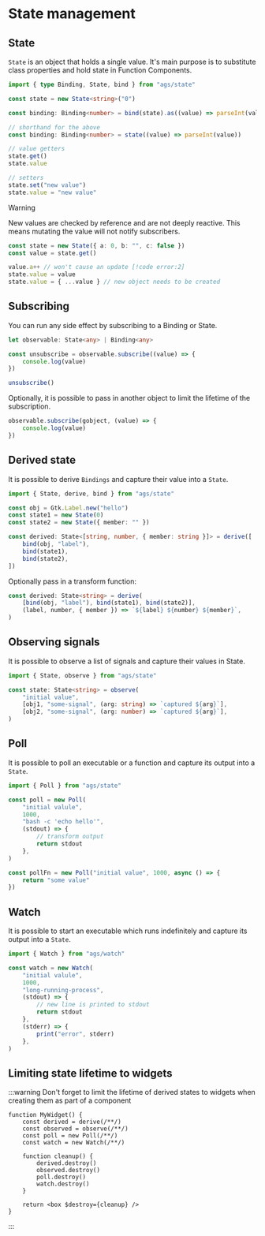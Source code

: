 # State management

## State

`State` is an object that holds a single value.
It's main purpose is to substitute class properties and
hold state in Function Components.

```ts
import { type Binding, State, bind } from "ags/state"

const state = new State<string>("0")

const binding: Binding<number> = bind(state).as((value) => parseInt(value))

// shorthand for the above
const binding: Binding<number> = state((value) => parseInt(value))

// value getters
state.get()
state.value

// setters
state.set("new value")
state.value = "new value"
```

> [!WARNING]
> New values are checked by reference and are not deeply reactive.
> This means mutating the value will not notify subscribers.
>
> ```ts
> const state = new State({ a: 0, b: "", c: false })
> const value = state.get()
>
> value.a++ // won't cause an update [!code error:2]
> state.value = value
> state.value = { ...value } // new object needs to be created
> ```

## Subscribing

You can run any side effect by subscribing to a Binding or State.

```ts
let observable: State<any> | Binding<any>

const unsubscribe = observable.subscribe((value) => {
    console.log(value)
})

unsubscribe()
```

Optionally, it is possible to pass in another object to limit
the lifetime of the subscription.

```ts
observable.subscribe(gobject, (value) => {
    console.log(value)
})
```

## Derived state

It is possible to derive `Bindings` and capture their value into a `State`.

```ts
import { State, derive, bind } from "ags/state"

const obj = Gtk.Label.new("hello")
const state1 = new State(0)
const state2 = new State({ member: "" })

const derived: State<[string, number, { member: string }]> = derive([
    bind(obj, "label"),
    bind(state1),
    bind(state2),
])
```

Optionally pass in a transform function:

```ts
const derived: State<string> = derive(
    [bind(obj, "label"), bind(state1), bind(state2)],
    (label, number, { member }) => `${label} ${number} ${member}`,
)
```

## Observing signals

It is possible to observe a list of signals and capture their values in State.

```ts
import { State, observe } from "ags/state"

const state: State<string> = observe(
    "initial value",
    [obj1, "some-signal", (arg: string) => `captured ${arg}`],
    [obj2, "some-signal", (arg: number) => `captured ${arg}`],
)
```

## Poll

It is possible to poll an executable or a function and capture its output
into a `State`.

```ts
import { Poll } from "ags/state"

const poll = new Poll(
    "initial valule",
    1000,
    "bash -c 'echo hello'",
    (stdout) => {
        // transform output
        return stdout
    },
)

const pollFn = new Poll("initial value", 1000, async () => {
    return "some value"
})
```

## Watch

It is possible to start an executable which runs indefinitely and capture
its output into a `State`.

```ts
import { Watch } from "ags/watch"

const watch = new Watch(
    "initial valule",
    1000,
    "long-running-process",
    (stdout) => {
        // new line is printed to stdout
        return stdout
    },
    (stderr) => {
        print("error", stderr)
    },
)
```

## Limiting state lifetime to widgets

:::warning
Don't forget to limit the lifetime of derived states to widgets
when creating them as part of a component

```tsx
function MyWidget() {
    const derived = derive(/**/)
    const observed = observe(/**/)
    const poll = new Poll(/**/)
    const watch = new Watch(/**/)

    function cleanup() {
        derived.destroy()
        observed.destroy()
        poll.destroy()
        watch.destroy()
    }

    return <box $destroy={cleanup} />
}
```

:::
